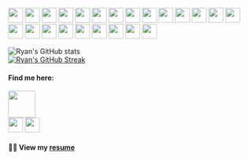 <!-- Thank you for inspecting my code! Connect with me at dev@ryanbiondo.com -->
<p>
  <img src="https://img.shields.io/badge/-HTML-E34F26?style=for-the-badge&logo=HTML5&logoColor=white" height="30"/>
  <img src="https://img.shields.io/badge/-CSS-1565C0?style=for-the-badge&logo=CSS3&logoColor=white" height="30"/>
  <img src="https://img.shields.io/badge/-JavaScript-323330?style=for-the-badge&logo=javascript&logoColor=white" height="30"/>
  <img src="https://img.shields.io/badge/-TypeScript-4527A0?style=for-the-badge&logo=TypeScript&logoColor=white" height="30"/>
  <img src="https://img.shields.io/badge/-jQuery-00838F?style=for-the-badge&logo=jQuery&logoColor=white" height="30"/> 
  <img src="https://img.shields.io/badge/-React.js-1E88E5?style=for-the-badge&logo=React&logoColor=white" height="30"/>
  <img src="https://img.shields.io/badge/-Node.js-2E7D32?style=for-the-badge&logo=Node.js&logoColor=white" height="30"/>
  <img src="https://img.shields.io/badge/-Next.js-000000?style=for-the-badge&logo=Next.js&logoColor=white" height="30"/>
  <img src="https://img.shields.io/badge/-Three.js-4E342E?style=for-the-badge&logo=Three.js&logoColor=white" height="30"/>
  <img src="https://img.shields.io/badge/-SASS-D81B60?style=for-the-badge&logo=SASS&logoColor=white" height="30"/>
  <img src="https://img.shields.io/badge/-Bootstrap-37474F?style=for-the-badge&logo=Bootstrap&logoColor=white" height="30"/>
  <img src="https://img.shields.io/badge/-Tailwind_CSS-795548?style=for-the-badge&logo=Tailwind-CSS&logoColor=white" height="30"/>
  <img src="https://img.shields.io/badge/-Chakra_UI-006F6D?style=for-the-badge&logo=Chakra-UI&logoColor=white" height="30"/>
  <img src="https://img.shields.io/badge/-DaisyUI-5E4FA2?style=for-the-badge&logo=DaisyUI&logoColor=white" height="30"/>
  <img src="https://img.shields.io/badge/-RadixUI-FF4081?style=for-the-badge&logo=radix-ui&logoColor=white" height="30"/>
  <img src="https://img.shields.io/badge/-MySQL-BF360C?style=for-the-badge&logo=mysql&logoColor=white" height="30"/>
  <img src="https://img.shields.io/badge/-Prisma-0D47A1?style=for-the-badge&logo=prisma&logoColor=white" height="30"/>
  <img src="https://img.shields.io/badge/-Zod-3E2723?style=for-the-badge&logo=zod&logoColor=white" height="30"/>
  <img src="https://img.shields.io/badge/-SQL-257B45?style=for-the-badge&logo=sqlite&logoColor=white" height="30"/>
  <img src="https://img.shields.io/badge/-Intune-E65100?style=for-the-badge&logo=codementor&logoColor=white" height="30"/>
  <img src="https://img.shields.io/badge/-Jamf-007ACC?style=for-the-badge&logo=apple&logoColor=white" height="30"/>
  <img src="https://img.shields.io/badge/-Asana-FF6347?style=for-the-badge&logo=asana&logoColor=white" height="30"/>
  <img src="https://img.shields.io/badge/-Git-7C3AED?style=for-the-badge&logo=git&logoColor=white" height="30"/>
</p>

![Ryan's GitHub stats](https://github-readme-stats.vercel.app/api?username=Ryan-Biondo&hide=stars,contribs,issues&show_icons=true&theme=tokyonight)
<br />
[![Ryan's GitHub Streak](https://streak-stats.demolab.com/?user=Ryan-Biondo&theme=tokyonight)](https://git.io/streak-stats)
<br />

#### Find me here:
<a href="https://ryanbiondo.com"><img src="https://img.shields.io/badge/-Portfolio-5432a8?&style=for-the-badge&logo=startrek&logoColor=white" height="54.5" /></a>
<br />
  <a href="https://www.linkedin.com/in/ryan-biondo/"><img src="https://img.shields.io/badge/LinkedIn-%230077B5.svg?&style=for-the-badge&logo=linkedin&logoColor=white" height="30" /></a>
  <a href="https://x.com/RyanBiondo/"><img src="https://img.shields.io/badge/(Twitter)-%231DA1F2.svg?&style=for-the-badge&logo=x&logoColor=white" height="30" /></a>
<br />
#### 👨‍💼 View my [resume](https://ryanbiondo.com/resume)
